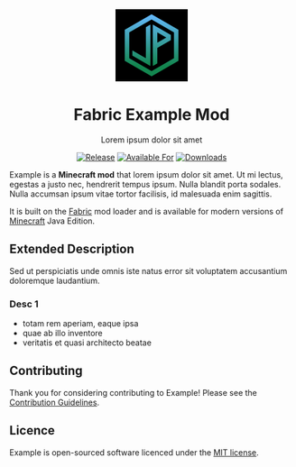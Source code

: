 <div align="center">

<img alt="Example Icon" src="src/main/resources/assets/modid/icon.jpg" width="128">

# Fabric Example Mod

Lorem ipsum dolor sit amet

<!-- todo: replace 494721 with your CurseForge project id -->
[![Release](https://img.shields.io/github/v/release/John-Paul-R/fabric-template-mod?style=for-the-badge&include_prereleases&sort=semver)][releases]
[![Available For](https://img.shields.io/badge/dynamic/json?label=Available%20For&style=for-the-badge&color=34aa2f&query=gameVersionLatestFiles%5B0%5D.gameVersion&url=https%3A%2F%2Faddons-ecs.forgesvc.net%2Fapi%2Fv2%2Faddon%2F494721)][curseforge]
[![Downloads](https://img.shields.io/badge/dynamic/json?label=Downloads&style=for-the-badge&color=f16436&query=downloadCount&url=https%3A%2F%2Faddons-ecs.forgesvc.net%2Fapi%2Fv2%2Faddon%2F494721)][curseforge:files]

</div>

Example is a **Minecraft mod** that lorem ipsum dolor sit amet. Ut mi lectus,
egestas a justo nec, hendrerit tempus ipsum. Nulla blandit porta sodales. Nulla
accumsan ipsum vitae tortor facilisis, id malesuada enim sagittis.

It is built on the [Fabric][fabric] mod loader and is available for modern
versions of [Minecraft][minecraft] Java Edition.

## Extended Description

Sed ut perspiciatis unde omnis iste natus error sit voluptatem accusantium
doloremque laudantium.

### Desc 1
  - totam rem aperiam, eaque ipsa
  - quae ab illo inventore 
  - veritatis et quasi architecto beatae 

## Contributing

Thank you for considering contributing to Example! Please see the
[Contribution Guidelines][contributing].

## Licence

<!-- todo: see https://choosealicense.com -->
Example is open-sourced software licenced under the [MIT license][licence].

[contributing]: .github/CONTRIBUTING.md
[curseforge]: https://curseforge.com/minecraft/mc-mods/modid
[curseforge:files]: https://curseforge.com/minecraft/mc-mods/modid/files
[fabric]: https://fabricmc.net/
[licence]: LICENSE
[minecraft]: https://minecraft.net/
[releases]: https://github.com/John-Paul-R/fabric-template-mod/releases
[security]: .github/SECURITY.md
